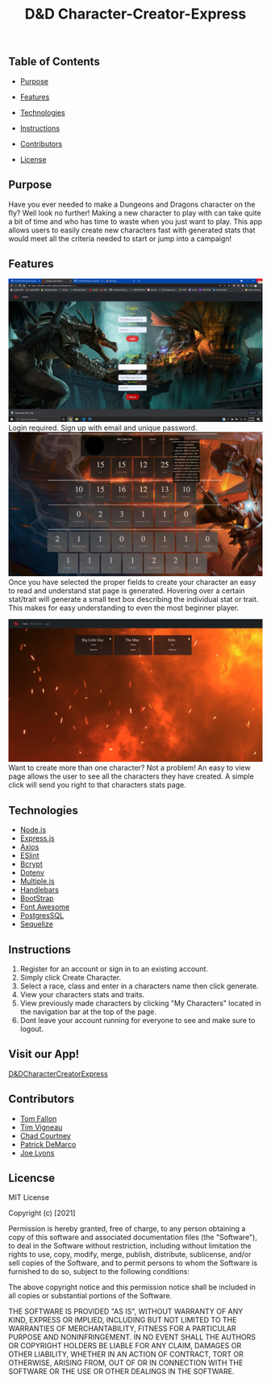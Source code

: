 <div align="center">
 
#  D&D Character-Creator-Express



</div>


<br>




## Table of Contents

* [Purpose](#Purpose)

* [Features](#Features)

* [Technologies](#Technologies)

* [Instructions](#Instructions)

* [Contributors](#Contributors)

* [License](#License)

## Purpose
Have you ever needed to make a Dungeons and Dragons character on the fly? Well look no further! Making a new character to play with can take quite a bit of time and who has time to waste when you just want to play. This app allows users to easily create new characters fast with generated stats that would meet all the criteria needed to start or jump into a campaign!

## Features 
![image of app](public/images/login.png)
Login required. Sign up with email and unique password.
![image of app](public/images/characterStats.png)
Once you have selected the proper fields to create your character an easy to read and understand stat page is generated. Hovering over a certain stat/trait will generate a small text box describing the individual stat or trait. This makes for easy understanding to even the most beginner player. 
<br>

![image of app](public/images/characters.png)
Want to create more than one character? Not a problem! An easy to view page allows the user to see all the characters they have created. A simple click will send you right to that characters stats page. 
<br>



## Technologies
* [Node.js](https://nodejs.org/en/)
* [Express.js](https://expressjs.com/)
* [Axios](https://www.npmjs.com/package/axios)
* [ESlint](https://eslint.org/)
* [Bcrypt](https://www.npmjs.com/package/bcrypt)
* [Dotenv](https://www.npmjs.com/package/dotenv)
* [Multiple.js](https://multiple.js.org/)
* [Handlebars](https://handlebarsjs.com/)
* [BootStrap](https://getbootstrap.com/)
* [Font Awesome](https://fontawesome.com/)
* [PostgresSQL](https://www.postgresql.org/)
* [Sequelize](https://sequelize.org/)


## Instructions
1. Register for an account or sign in to an existing account. 
2. Simply click Create Character.
3. Select a race, class and enter in a characters name then click generate. 
4. View your characters stats and traits.
5. View previously made characters by clicking "My Characters" located in the navigation bar at the top of the page. 
6. Dont leave your account running for everyone to see and make sure to logout. 

## Visit our App!

[D&DCharacterCreatorExpress](https://character-creator-express.herokuapp.com/login)
<br>


## Contributors
* [Tom Fallon](https://github.com/TomFallon9)
* [Tim Vigneau](https://github.com/tjvig94)
* [Chad Courtney](https://github.com/chadcourtney9)
* [Patrick DeMarco](https://github.com/pfdemarco)
* [Joe Lyons](https://github.com/Josephjlyons)

## Licencse

MIT License

Copyright (c) [2021] 


Permission is hereby granted, free of charge, to any person obtaining a copy
of this software and associated documentation files (the "Software"), to deal
in the Software without restriction, including without limitation the rights
to use, copy, modify, merge, publish, distribute, sublicense, and/or sell
copies of the Software, and to permit persons to whom the Software is
furnished to do so, subject to the following conditions:

The above copyright notice and this permission notice shall be included in all
copies or substantial portions of the Software.

THE SOFTWARE IS PROVIDED "AS IS", WITHOUT WARRANTY OF ANY KIND, EXPRESS OR
IMPLIED, INCLUDING BUT NOT LIMITED TO THE WARRANTIES OF MERCHANTABILITY,
FITNESS FOR A PARTICULAR PURPOSE AND NONINFRINGEMENT. IN NO EVENT SHALL THE
AUTHORS OR COPYRIGHT HOLDERS BE LIABLE FOR ANY CLAIM, DAMAGES OR OTHER
LIABILITY, WHETHER IN AN ACTION OF CONTRACT, TORT OR OTHERWISE, ARISING FROM,
OUT OF OR IN CONNECTION WITH THE SOFTWARE OR THE USE OR OTHER DEALINGS IN THE
SOFTWARE.
